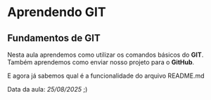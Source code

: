 # Aprendendo GIT
## Fundamentos de GIT 

Nesta aula aprendemos como utilizar os comandos básicos do **GIT**.
Também aprendemos como enviar  nosso projeto para o **GitHub**.

E agora já sabemos qual é a funcionalidade do arquivo README.md

Data da aula: *25/08/2025* ;)	